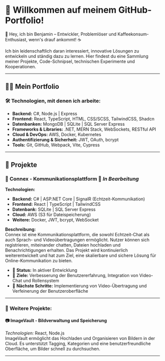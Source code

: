 
<!--
## Hi there 👋
**JinnNexus/JinnNexus** is a ✨ _special_ ✨ repository because its `README.md` (this file) appears on your GitHub profile.

Here are some ideas to get you started:

- 🔭 I’m currently working on ...
- 🌱 I’m currently learning ...
- 👯 I’m looking to collaborate on ...
- 🤔 I’m looking for help with ...
- 💬 Ask me about ...
- 📫 How to reach me: ...
- 😄 Pronouns: ...
- ⚡ Fun fact: ...

## 📈 **Warum mein GitHub besuchen?**

Hier findest du:
- **Code-Schnipsel**: Praktische Codebeispiele, die dir bei der Lösung häufiger Programmierprobleme helfen könnten.
- **Projekte**: Funktionsreiche Anwendungen, die zeigen, wie ich verschiedene Technologien kombiniere, um skalierbare und benutzerfreundliche Lösungen zu schaffen.
- **Experimente**: Innovative Ideen, die ich ausprobieren möchte, um neue Technologien und Ansätze zu verstehen.

---

### 📬 **Lass uns connecten!**  
Ich freue mich immer, von anderen Entwicklern zu lernen und neue Ideen auszutauschen. Du kannst mich über [LinkedIn](#) oder [Twitter](#) erreichen!
-->
# 🚀 **Willkommen auf meinem GitHub-Portfolio!**

👋 Hey, ich bin Benjamin – Entwickler, Problemlöser und Kaffeekonsum-Enthusiast, wenn's drauf ankommt! ☕️

Ich bin leidenschaftlich daran interessiert, innovative Lösungen zu entwickeln und ständig dazu zu lernen. Hier findest du eine Sammlung meiner Projekte, Code-Schnipsel, technischen Experimente und Kooperationen.

---

## 👨‍💻 **Mein Portfolio**

### 🛠 **Technologien, mit denen ich arbeite:**
- **Backend:** C#, Node.js | Express
- **Frontend:** React, TypeScript, HTML, CSS/SCSS, TailwindCSS, Shadcn
- **Datenbanken:** MongoDB | SQLite | SQL Server Express
- **Frameworks & Libraries:** .NET, MERN Stack, WebSockets, RESTful API
- **Cloud & DevOps:** AWS, Docker, Kubernetes
- **Authentifizierung & Sicherheit:** JWT, OAuth, bcrypt
- **Tools:** Git, GitHub, Webpack, Vite, Cypress

---

## 📂 **Projekte**

### 🚀 **Connex - Kommunikationsplattform** 🌱 *In Bearbeitung*

**Technologien:**  
- **Backend:** C# | ASP.NET Core | SignalR (Echtzeit-Kommunikation)  
- **Frontend:** React | TypeScript | TailwindCSS  
- **Datenbank:** SQLite | SQL Server Express
- **Cloud:** AWS (S3 für Dateispeicherung)  
- **Weitere:** Docker, JWT, bcrypt, WebSocket  

**Beschreibung:**  
Connex ist eine Kommunikationsplattform, die sowohl Echtzeit-Chat als auch Sprach- und Videoübertragungen ermöglicht. Nutzer können sich registrieren, miteinander chatten, Dateien hochladen und Benachrichtigungen erhalten. Das Projekt wird kontinuierlich weiterentwickelt und hat zum Ziel, eine skalierbare und sichere Lösung für Online-Kommunikation zu bieten.

- 📅 **Status:** In aktiver Entwicklung
- 📝 **Ziele:** Verbesserung der Benutzererfahrung, Integration von Video-Chat und Rollensystem
- 🚀 **Nächste Schritte:** Implementierung von Video-Übertragung und Verfeinerung der Benutzeroberfläche

---

### 📜 **Weitere Projekte:**

#### 📷 **ImageVault - Bildverwaltung und Speicherung**  
*Technologien:* React, Node.js  
ImageVault ermöglicht das Hochladen und Organisieren von Bildern in der Cloud. Es unterstützt Tagging, Kategorien und eine benutzerfreundliche Oberfläche, um Bilder schnell zu durchsuchen.

---
